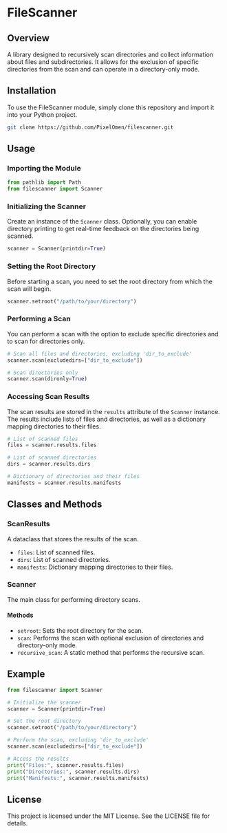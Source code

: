 
# FileScanner

## Overview

A library designed to recursively scan directories and collect information about files and subdirectories. It allows for the exclusion of specific directories from the scan and can operate in a directory-only mode.

## Installation

To use the FileScanner module, simply clone this repository and import it into your Python project.

```bash
git clone https://github.com/PixelOmen/filescanner.git
```

## Usage

### Importing the Module

```python
from pathlib import Path
from filescanner import Scanner
```

### Initializing the Scanner

Create an instance of the `Scanner` class. Optionally, you can enable directory printing to get real-time feedback on the directories being scanned.

```python
scanner = Scanner(printdir=True)
```

### Setting the Root Directory

Before starting a scan, you need to set the root directory from which the scan will begin.

```python
scanner.setroot("/path/to/your/directory")
```

### Performing a Scan

You can perform a scan with the option to exclude specific directories and to scan for directories only.

```python
# Scan all files and directories, excluding 'dir_to_exclude'
scanner.scan(excludedirs=["dir_to_exclude"])

# Scan directories only
scanner.scan(dironly=True)
```

### Accessing Scan Results

The scan results are stored in the `results` attribute of the `Scanner` instance. The results include lists of files and directories, as well as a dictionary mapping directories to their files.

```python
# List of scanned files
files = scanner.results.files

# List of scanned directories
dirs = scanner.results.dirs

# Dictionary of directories and their files
manifests = scanner.results.manifests
```

## Classes and Methods

### ScanResults

A dataclass that stores the results of the scan.

- `files`: List of scanned files.
- `dirs`: List of scanned directories.
- `manifests`: Dictionary mapping directories to their files.

### Scanner

The main class for performing directory scans.

#### Methods

- `setroot`: Sets the root directory for the scan.
- `scan`: Performs the scan with optional exclusion of directories and directory-only mode.
- `recursive_scan`: A static method that performs the recursive scan.

## Example

```python
from filescanner import Scanner

# Initialize the scanner
scanner = Scanner(printdir=True)

# Set the root directory
scanner.setroot("/path/to/your/directory")

# Perform the scan, excluding 'dir_to_exclude'
scanner.scan(excludedirs=["dir_to_exclude"])

# Access the results
print("Files:", scanner.results.files)
print("Directories:", scanner.results.dirs)
print("Manifests:", scanner.results.manifests)
```

## License

This project is licensed under the MIT License. See the LICENSE file for details.
